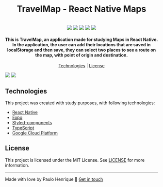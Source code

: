 <h1 align="center">
  TravelMap - React Native Maps
</h1>

<p align="center">
  <br/>
  <img src="https://img.shields.io/github/languages/top/paulhdev/App-Postly">
  <img src="https://img.shields.io/github/issues/paulhdev/App-Postly">
  <img src="https://img.shields.io/github/forks/paulhdev/App-Postly">
  <img src="https://img.shields.io/github/stars/paulhdev/App-Postly">
  <img src="https://img.shields.io/github/license/paulhdev/App-Postly">
</p>

<h4 align="center">
  This is TravelMap, an application made for studying Maps in React Native. In the application, the user can add their locations that are saved in localStorage and then save, they can select two places to see a route on the map, with point of origin and destination.
</h4>

<p align="center">
  <a href="#technologies">Technologies</a> | <a href="#license">License</a>
</p>

<img src="https://i.imgur.com/UL2qVXP.png">
<img src="https://i.imgur.com/Oc3hAzx.png">

## Technologies

This project was created with study purposes, with following technologies:

- [React Native](https://reactnative.dev/)
- [Expo](https://expo.dev/)
- [Styled-components](https://styled-components.com/)
- [TypeScript](https://www.typescriptlang.org/)
- [Google Cloud Platform](https://cloud.google.com/)


## License

This project is licensed under the MIT License. See [LICENSE](https://opensource.org/licenses/MIT) for more information.

___

Made with love by Paulo Henrique :wave: [Get in touch](https://github.com/paulhdev)